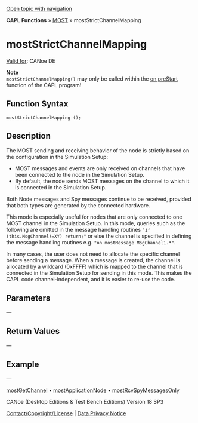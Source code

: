 [Open topic with navigation](../../../../../CANoeDEFamily.htm#Topics/CAPLFunctions/MOST/Functions/CAPLfunctionMOSTStrictChannelMapping.md)

**CAPL Functions** » [MOST](../CAPLfunctionsMOSTOverview.md) » mostStrictChannelMapping

# mostStrictChannelMapping

[Valid for](../../../Shared/FeatureAvailability.md): CANoe DE

**Note**  
`mostStrictChannelMapping()` may only be called within the [on preStart](../../Other/EventProcedures/CAPLfunctionsEventproceduresMeasurementSystem.md) function of the CAPL program!

## Function Syntax

`mostStrictChannelMapping ();`

## Description

The MOST sending and receiving behavior of the node is strictly based on the configuration in the Simulation Setup:

- MOST messages and events are only received on channels that have been connected to the node in the Simulation Setup.
- By default, the node sends MOST messages on the channel to which it is connected in the Simulation Setup.

Both Node messages and Spy messages continue to be received, provided that both types are generated by the connected hardware.

This mode is especially useful for nodes that are only connected to one MOST channel in the Simulation Setup. In this mode, queries such as the following are omitted in the message handling routines `"if (this.MsgChannel!=XY) return;"` or else the channel is specified in defining the message handling routines e.g. `"on mostMessage MsgChannel1.*"`.

In many cases, the user does not need to allocate the specific channel before sending a message. When a message is created, the channel is allocated by a wildcard (0xFFFF) which is mapped to the channel that is connected in the Simulation Setup for sending in this mode. This makes the CAPL code channel-independent, and it is easier to re-use the code.

## Parameters

—

## Return Values

—

## Example

—

[mostGetChannel](CAPLfunctionMOSTGetChannel.md) • [mostApplicationNode](CAPLfunctionMOSTApplicationNode.md) • [mostRcvSpyMessagesOnly](CAPLfunctionMOSTRCVSpyMessagesOnly.md)

CANoe (Desktop Editions & Test Bench Editions) Version 18 SP3

[Contact/Copyright/License](../../../Shared/ContactCopyrightLicense.md) | [Data Privacy Notice](https://www.vector.com/int/en/company/get-info/privacy-policy/)

